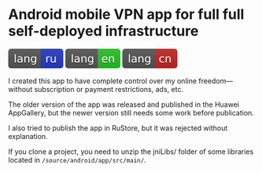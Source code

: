 # Android mobile VPN app for full full self-deployed infrastructure

[![ru](/README/markdown/assets/language-badges/ru.svg)](/README/markdown/README.ru.md)
[![en](/README/markdown/assets/language-badges/en.svg)](/README/markdown/README.en.md)
[![cn](/README/markdown/assets/language-badges/cn.svg)](/README/markdown/README.cn.md)

I created this app to have complete control over my online freedom—without subscription or payment restrictions, ads, etc.

The older version of the app was released and published in the Huawei AppGallery, but the newer version still needs some work before publication.

I also tried to publish the app in RuStore, but it was rejected without explanation.

If you clone a project, you need to unzip the jniLibs/ folder of some libraries located in `/source/android/app/src/main/`.